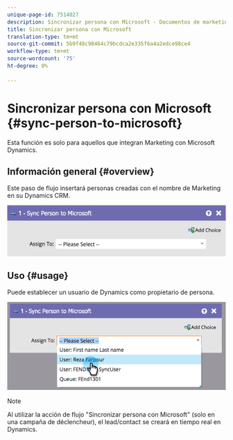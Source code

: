 ```yaml
---
unique-page-id: 7514027
description: Sincronizar persona con Microsoft - Documentos de marketing - Documentación del producto
title: Sincronizar persona con Microsoft
translation-type: tm+mt
source-git-commit: 5b9f48c98464c79bcdca2e335f6a4a2edce98ce4
workflow-type: tm+mt
source-wordcount: '75'
ht-degree: 0%

---
```



# Sincronizar persona con Microsoft {#sync-person-to-microsoft}

Esta función es solo para aquellos que integran Marketing con Microsoft Dynamics.

## Información general {#overview}

Este paso de flujo insertará personas creadas con el nombre de Marketing en su Dynamics CRM.

![](assets/one.png)

## Uso {#usage}

Puede establecer un usuario de Dynamics como propietario de persona.

![](assets/two.png)

>[!NOTE]
>
>Al utilizar la acción de flujo &quot;Sincronizar persona con Microsoft&quot; (solo en una campaña de déclencheur), el lead/contact se creará en tiempo real en Dynamics.
